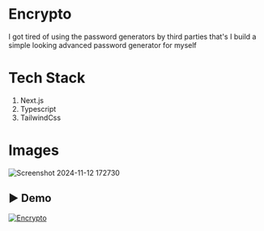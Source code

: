 # Encrypto

I got tired of using the password generators by third parties that's I build a simple looking advanced password generator for myself

# Tech Stack

1. Next.js
2. Typescript
3. TailwindCss

# Images

![Screenshot 2024-11-12 172730](https://github.com/user-attachments/assets/e9f0534f-1640-453e-a499-f82f1c8f05d4)

## ▶️ Demo

[![Encrypto](https://img.youtube.com/vi/SBZfLsdAlCY/0.jpg)](https://www.youtube.com/watch?v=Pxjc-cyS9SQ)
